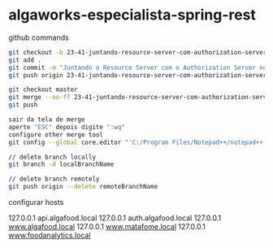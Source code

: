 # algaworks-especialista-spring-rest

github commands

```bash
git checkout -b 23-41-juntando-resource-server-com-authorization-server-no-mesmo-projeto
git add .
git commit -m "Juntando o Resource Server com o Authorization Server no mesmo projeto"
git push origin 23-41-juntando-resource-server-com-authorization-server-no-mesmo-projeto

git checkout master
git merge --no-ff 23-41-juntando-resource-server-com-authorization-server-no-mesmo-projeto
git push

sair da tela de merge
aperte "ESC" depois digite ":wq"
configure other merge tool
git config --global core.editor "'C:/Program Files/Notepad++/notepad++.exe' -multiInst -notabbar -nosession -noPlugin"

// delete branch locally
git branch -d localBranchName

// delete branch remotely
git push origin --delete remoteBranchName
```

configurar hosts

127.0.0.1       api.algafood.local
127.0.0.1       auth.algafood.local
127.0.0.1       www.algafood.local
127.0.0.1       www.matafome.local
127.0.0.1       www.foodanalytics.local